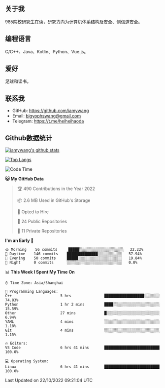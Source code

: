 ## 关于我

985院校研究生在读，研究方向为计算机体系结构及安全、侧信道安全。

## 编程语言

C/C++、Java、Kotlin、Python、Vue.js。

## 爱好

足球和读书。

## 联系我

- GitHub: https://github.com/iamywang
- Email: bigyophswang@gmail.com
- Telegram: https://t.me/heiheihaoda

## Github数据统计

[![iamywang's github stats](https://github-readme-stats.vercel.app/api?username=iamywang&count_private=true&show_icons=true)]()

[![Top Langs](https://github-readme-stats.vercel.app/api/top-langs/?username=iamywang&layout=compact)]()

<!--START_SECTION:waka-->
![Code Time](http://img.shields.io/badge/Code%20Time-613%20hrs%2033%20mins-blue)

**🐱 My GitHub Data** 

> 🏆 490 Contributions in the Year 2022
 > 
> 📦 2.6 MB Used in GitHub's Storage 
 > 
> 💼 Opted to Hire
 > 
> 📜 24 Public Repositories 
 > 
> 🔑 11 Private Repositories  
 > 
**I'm an Early 🐤** 

```text
🌞 Morning    56 commits     █████░░░░░░░░░░░░░░░░░░░░   22.22% 
🌆 Daytime    146 commits    ██████████████░░░░░░░░░░░   57.94% 
🌃 Evening    50 commits     █████░░░░░░░░░░░░░░░░░░░░   19.84% 
🌙 Night      0 commits      ░░░░░░░░░░░░░░░░░░░░░░░░░   0.0%

```


📊 **This Week I Spent My Time On** 

```text
⌚︎ Time Zone: Asia/Shanghai

💬 Programming Languages: 
C++                      5 hrs               ██████████████████░░░░░░░   74.83% 
Python                   1 hr 2 mins         ████░░░░░░░░░░░░░░░░░░░░░   15.59% 
Other                    27 mins             █░░░░░░░░░░░░░░░░░░░░░░░░   6.94% 
YAML                     4 mins              ░░░░░░░░░░░░░░░░░░░░░░░░░   1.18% 
Git                      4 mins              ░░░░░░░░░░░░░░░░░░░░░░░░░   1.15%

🔥 Editors: 
VS Code                  6 hrs 41 mins       █████████████████████████   100.0%

💻 Operating System: 
Linux                    6 hrs 41 mins       █████████████████████████   100.0%

```


 Last Updated on 22/10/2022 09:21:04 UTC
<!--END_SECTION:waka-->

